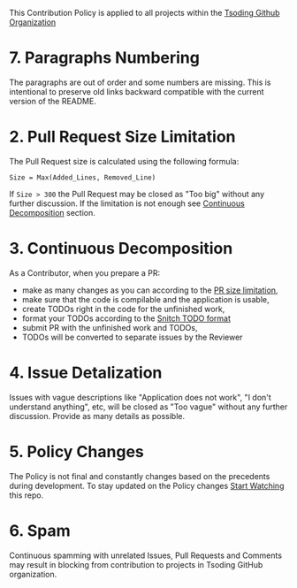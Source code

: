 This Contribution Policy is applied to all projects within the [Tsoding Github Organization][tsoding-github]

# 7. Paragraphs Numbering

The paragraphs are out of order and some numbers are missing. This is intentional to preserve old links backward compatible with the current version of the README.

# 2. Pull Request Size Limitation

The Pull Request size is calculated using the following formula:

```
Size = Max(Added_Lines, Removed_Line)
```

If `Size > 300` the Pull Request may be closed as "Too big" without any further discussion. If the limitation is not enough see [Continuous Decomposition](#3-continuous-decomposition) section.

# 3. Continuous Decomposition

As a Contributor, when you prepare a PR:

- make as many changes as you can according to the [PR size limitation](#2-pull-request-size-limitation),
- make sure that the code is compilable and the application is usable,
- create TODOs right in the code for the unfinished work,
- format your TODOs according to the [Snitch TODO format][snitch-todo-format]
- submit PR with the unfinished work and TODOs,
- TODOs will be converted to separate issues by the Reviewer

# 4. Issue Detalization

Issues with vague descriptions like "Application does not work", "I don't understand anything", etc, will be closed as "Too vague" without any further discussion. Provide as many details as possible.

# 5. Policy Changes

The Policy is not final and constantly changes based on the precedents during development. To stay updated on the Policy changes [Start Watching](https://help.github.com/en/articles/watching-and-unwatching-repositories#watching-a-single-repository) this repo.

# 6. Spam

Continuous spamming with unrelated Issues, Pull Requests and Comments may result in blocking from contribution to projects in Tsoding GitHub organization.

[snitch-todo-format]: https://github.com/tsoding/snitch#unreported-todo
[tsoding-github]: https://github.com/tsoding
